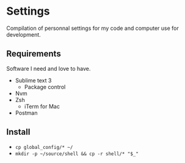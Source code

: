 # Settings

Compilation of personnal settings for my code and computer use for development.

## Requirements
Software I need and love to have.

* Sublime text 3
  * Package control
* Nvm
* Zsh
  * iTerm for Mac
* Postman

## Install

* `cp global_config/* ~/`
* `mkdir -p ~/source/shell && cp -r shell/* "$_"`